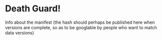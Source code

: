 # Death Guard!

Info about the manifest (the hash should perhaps be published here when versions are complete, so as to be googlable by people who want to match data versions)
